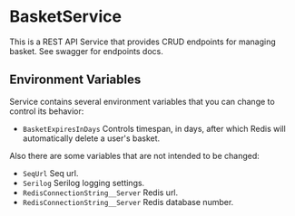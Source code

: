# BasketService
This is a REST API Service that provides CRUD endpoints for managing basket. See swagger for endpoints docs.

## Environment Variables
Service contains several environment variables that you can change to control its behavior:
- `BasketExpiresInDays` Controls timespan, in days, after which Redis will automatically delete a user's basket.

Also there are some variables that are not intended to be changed:
- `SeqUrl` Seq url.
- `Serilog` Serilog logging settings.
- `RedisConnectionString__Server` Redis url.
- `RedisConnectionString__Server` Redis database number.
